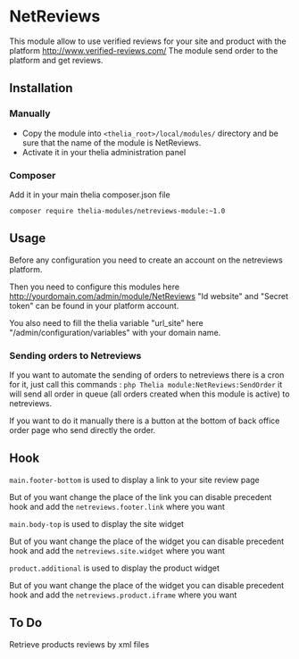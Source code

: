 # NetReviews

This module allow to use verified reviews for your site and product with the platform http://www.verified-reviews.com/
The module send order to the platform and get reviews.

## Installation

### Manually

* Copy the module into ```<thelia_root>/local/modules/``` directory and be sure that the name of the module is NetReviews.
* Activate it in your thelia administration panel

### Composer

Add it in your main thelia composer.json file

```
composer require thelia-modules/netreviews-module:~1.0
```

## Usage

Before any configuration you need to create an account on the netreviews platform.

Then you need to configure this modules here http://yourdomain.com/admin/module/NetReviews
"Id website" and "Secret token" can be found in your platform account.

You also need to fill the thelia variable "url_site" here "/admin/configuration/variables" with your domain name.

### Sending orders to Netreviews
If you want to automate the sending of orders to netreviews there is a cron for it, just call this commands : ```php Thelia module:NetReviews:SendOrder``` 
it will send all order in queue (all orders created when this module is active) to netreviews.

If you want to do it manually there is a button at the bottom of back office order page who send directly the order.

## Hook

```main.footer-bottom``` is used to display a link to your site review page

But of you want change the place of the link you can disable precedent hook and add the ```netreviews.footer.link``` where you want

```main.body-top``` is used to display the site widget

But of you want change the place of the widget you can disable precedent hook and add the ```netreviews.site.widget``` where you want

```product.additional``` is used to display the product widget

But of you want change the place of the widget you can disable precedent hook and add the ```netreviews.product.iframe``` where you want

## To Do 
Retrieve products reviews by xml files